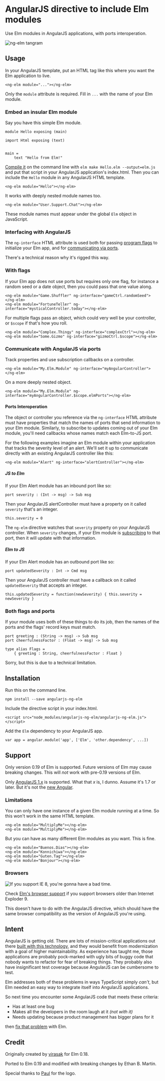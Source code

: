 # AngularJS directive to include Elm modules

Use Elm modules in AngularJS applications, with ports interoperation.

![ng-elm tangram](angularjs-ng-elm-logo.png)

## Usage

In your AngularJS template, put an HTML tag like this where you want the Elm application to live.

    <ng-elm module="..."></ng-elm>

Only the `module` attribute is required. Fill in `...` with the name of your Elm module.

### Embed an insular Elm module

Say you have this simple Elm module.

    module Hello exposing (main)

    import Html exposing (text)


    main =
        text "Hello from Elm!"

[Compile it](https://guide.elm-lang.org/install.html#elm-make) on the command line with `elm make Hello.elm --output=elm.js` and put that script in your AngularJS application's index.html. Then you can include the `Hello` module in any AngularJS HTML template.

    <ng-elm module="Hello"></ng-elm>

It works with deeply nested module names too.

    <ng-elm module="User.Support.Chat"></ng-elm>

These module names must appear under the global `Elm` object in JavaScript.

### Interfacing with AngularJS

The `ng-interface` HTML attribute is used both for passing [program flags](https://guide.elm-lang.org/interop/flags.html) to initialize your Elm app, and for [communicating via ports](https://guide.elm-lang.org/interop/ports.html).

There's a technical reason why it's rigged this way.

### With flags

If your Elm app does not use ports but requires only one flag, for instance a random seed or a date object, then you could pass that one value along.

    <ng-elm module="Game.Shuffler" ng-interface="gameCtrl.randomSeed"></ng-elm>
    <ng-elm module="FortuneTeller" ng-interface="mysticalController.today"></ng-elm>

For multiple flags pass an object, which could very well be your controller, or `$scope` if that's how you roll.

    <ng-elm module="Complex.Thingy" ng-interface="complexCtrl"></ng-elm>
    <ng-elm module="Some.Gizmo" ng-interface="gizmoCtrl.$scope"></ng-elm>

### Communicate with AngularJS via ports

Track properties and use subscription callbacks on a controller.

    <ng-elm module="My.Elm.Module" ng-interface="myAngularController"></ng-elm>

On a more deeply nested object.

    <ng-elm module="My.Elm.Module" ng-interface="myAngularController.$scope.elmPorts"></ng-elm>

#### Ports Interoperation

The object or controller you reference via the `ng-interface` HTML attribute must have properties that match the names of ports that send information to your Elm module. Similarly, to subscribe to updates coming out of your Elm module, you'll need callbacks whose names match each Elm-to-JS port.

For the following examples imagine an Elm module within your application that tracks the severity level of an alert. We'll set it up to communicate directly with an existing AngularJS controller like this:

    <ng-elm module="Alert" ng-interface="alertController"></ng-elm>

##### JS to Elm

If your Elm Alert module has an inbound port like so:

    port severity : (Int -> msg) -> Sub msg

Then your AngularJS alertController must have a property on it called `severity` that's an integer.

    this.severity = 0

The `ng-elm` directive watches that `severity` property on your AngularJS controller. When `severity` changes, if your Elm module is [subscribing](https://package.elm-lang.org/packages/elm/core/latest/Platform-Sub) to that port, then it will update with that information.

##### Elm to JS

If your Elm Alert module has an outbound port like so:

    port updatedSeverity : Int -> Cmd msg

Then your AngularJS controller must have a callback on it called `updatedSeverity` that accepts an integer.

    this.updatedSeverity = function(newSeverity) { this.severity = newSeverity }

### Both flags and ports

If your module uses both of these things to do its job, then the names of the ports and the flags' record keys must match.

    port greeting : (String -> msg) -> Sub msg
    port cheerfulnessFactor : (Float -> msg) -> Sub msg

    type alias Flags =
        { greeting : String, cheerfulnessFactor : Float }

Sorry, but this is due to a technical limitation.


## Installation

Run this on the command line.

    npm install --save angularjs-ng-elm

Include the directive script in your index.html.

    <script src="node_modules/angularjs-ng-elm/angularjs-ng-elm.js"></script>

Add the `Elm` dependency to your AngularJS app.

    var app = angular.module('app', ['Elm', 'other.dependency', ...])

## Support

Only version 0.19 of Elm is supported. Future versions of Elm may cause breaking changes. This will _not_ work with pre-0.19 versions of Elm.

Only [AngularJS 1.x](https://angularjs.org/) is supported. What that _x_ is, I dunno. Assume it's 1.7 or later. But it's not the [new Angular](https://angular.io/).

### Limitations

You can only have one instance of a given Elm module running at a time. So this won't work in the same HTML template.

    <ng-elm module="MultiplyMe"></ng-elm>
    <ng-elm module="MultiplyMe"></ng-elm>

But you can have as many different Elm modules as you want. This is fine.

    <ng-elm module="Buenos.Dias"></ng-elm>
    <ng-elm module="Konnichiwa"></ng-elm>
    <ng-elm module="Guten.Tag"></ng-elm>
    <ng-elm module="Bonjour"></ng-elm>

### Browsers

![If you support IE 8, you're gonna have a bad time.](https://i.imgflip.com/2kr4vr.jpg)

Check [Elm's browser support](https://discourse.elm-lang.org/t/elm-support-for-older-browsers-ie-9-10/744/7) if you support browsers older than Internet Exploder 9.

This doesn't have to do with the AngularJS directive, which should have the same browser compatibility as the version of AngularJS you're using.

## Intent

AngularJS is getting old. There are lots of mission-critical applications out there [built with this technology](https://www.madewithangular.com/), and they would benefit from modernization with a goal of higher maintainability. As experience has taught me, those applications are probably pock-marked with ugly bits of buggy code that nobody wants to refactor for fear of breaking things. They probably also have insignificant test coverage because AngularJS can be cumbersome to test.

Elm addresses both of these problems in ways TypeScript simply _can't_, but Elm needed an easy way to integrate itself into AngularJS applications.

So next time you encounter some AngularJS code that meets these criteria:

* Has at least one bug
* Makes all the developers in the room laugh at it _(not with it)_
* Needs updating because product management has bigger plans for it

then [fix that problem](https://elm-lang.org/blog/how-to-use-elm-at-work) with Elm.

## Credit

Originally created by [virasak](https://github.com/virasak/angular-elm) for Elm 0.18.

Ported to Elm 0.19 and modified with breaking changes by Ethan B. Martin.

Special thanks to [Paul](http://paulguardino.net) for the logo.
